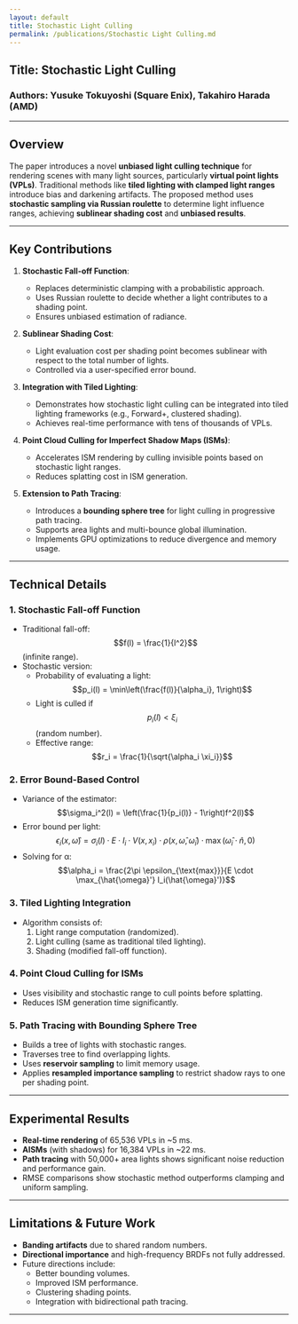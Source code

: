 ```yaml
---
layout: default
title: Stochastic Light Culling 
permalink: /publications/Stochastic Light Culling.md
---
```


## **Title**: Stochastic Light Culling  
### **Authors**: Yusuke Tokuyoshi (Square Enix), Takahiro Harada (AMD)

---

## **Overview**

The paper introduces a novel **unbiased light culling technique** for rendering scenes with many light sources, particularly **virtual point lights (VPLs)**. Traditional methods like **tiled lighting with clamped light ranges** introduce bias and darkening artifacts. The proposed method uses **stochastic sampling via Russian roulette** to determine light influence ranges, achieving **sublinear shading cost** and **unbiased results**.

---

## **Key Contributions**

1. **Stochastic Fall-off Function**:
   - Replaces deterministic clamping with a probabilistic approach.
   - Uses Russian roulette to decide whether a light contributes to a shading point.
   - Ensures unbiased estimation of radiance.

2. **Sublinear Shading Cost**:
   - Light evaluation cost per shading point becomes sublinear with respect to the total number of lights.
   - Controlled via a user-specified error bound.

3. **Integration with Tiled Lighting**:
   - Demonstrates how stochastic light culling can be integrated into tiled lighting frameworks (e.g., Forward+, clustered shading).
   - Achieves real-time performance with tens of thousands of VPLs.

4. **Point Cloud Culling for Imperfect Shadow Maps (ISMs)**:
   - Accelerates ISM rendering by culling invisible points based on stochastic light ranges.
   - Reduces splatting cost in ISM generation.

5. **Extension to Path Tracing**:
   - Introduces a **bounding sphere tree** for light culling in progressive path tracing.
   - Supports area lights and multi-bounce global illumination.
   - Implements GPU optimizations to reduce divergence and memory usage.

---

## **Technical Details**

### 1. **Stochastic Fall-off Function**
- Traditional fall-off: $$f(l) = \frac{1}{l^2}$$ (infinite range).
- Stochastic version:
  - Probability of evaluating a light:  
    $$p_i(l) = \min\left(\frac{f(l)}{\alpha_i}, 1\right)$$
  - Light is culled if $$p_i(l) < \xi_i$$ (random number).
  - Effective range:  
    $$r_i = \frac{1}{\sqrt{\alpha_i \xi_i}}$$

### 2. **Error Bound-Based Control**
- Variance of the estimator:  
  $$\sigma_i^2(l) = \left(\frac{1}{p_i(l)} - 1\right)f^2(l)$$
- Error bound per light:  
  $$\epsilon_i(x, \hat{\omega}) = \sigma_i(l) \cdot E \cdot I_i \cdot V(x, x_i) \cdot \rho(x, \hat{\omega}, \hat{\omega}_i) \cdot \max(\hat{\omega}_i \cdot \hat{n}, 0)$$
- Solving for α:
  $$\alpha_i = \frac{2\pi \epsilon_{\text{max}}}{E \cdot \max_{\hat{\omega}'} I_i(\hat{\omega}')}$$

### 3. **Tiled Lighting Integration**
- Algorithm consists of:
  1. Light range computation (randomized).
  2. Light culling (same as traditional tiled lighting).
  3. Shading (modified fall-off function).

### 4. **Point Cloud Culling for ISMs**
- Uses visibility and stochastic range to cull points before splatting.
- Reduces ISM generation time significantly.

### 5. **Path Tracing with Bounding Sphere Tree**
- Builds a tree of lights with stochastic ranges.
- Traverses tree to find overlapping lights.
- Uses **reservoir sampling** to limit memory usage.
- Applies **resampled importance sampling** to restrict shadow rays to one per shading point.

---

## **Experimental Results**

- **Real-time rendering** of 65,536 VPLs in ~5 ms.
- **AISMs** (with shadows) for 16,384 VPLs in ~22 ms.
- **Path tracing** with 50,000+ area lights shows significant noise reduction and performance gain.
- RMSE comparisons show stochastic method outperforms clamping and uniform sampling.

---

## **Limitations & Future Work**

- **Banding artifacts** due to shared random numbers.
- **Directional importance** and high-frequency BRDFs not fully addressed.
- Future directions include:
  - Better bounding volumes.
  - Improved ISM performance.
  - Clustering shading points.
  - Integration with bidirectional path tracing.

---

